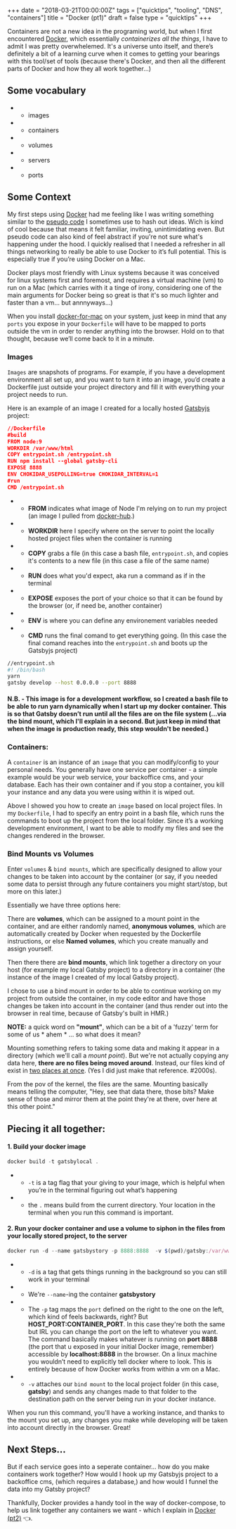 +++
date = "2018-03-21T00:00:00Z"
tags = ["quicktips", "tooling", "DNS", "containers"]
title = "Docker (pt1)"
draft = false
type = "quicktips"
+++

Containers are not a new idea in the programing world, but when I first encountered <a href="https://www.google.fr/search?q=docker&ie=utf-8&oe=utf-8&client=firefox-b-ab&gfe_rd=cr&dcr=0&ei=pYytWvXgFvGZX6LjsbgN" target="_blank">Docker</a>, which essentially _containerizes all the things_, I have to admit I was pretty overwhelemed. It's a universe unto itself, and there’s definitely a bit of a learning curve when it comes to getting your bearings with this tool/set of tools (because there's Docker, and then all the different parts of Docker and how they all work together...)  

## Some vocabulary
- - images
- - containers
- - volumes
- - servers
- - ports 

## Some Context
My first steps using <a href="https://www.docker.com" target="_blank">Docker</a> had me feeling like I was writing something similar to the <a href=“https://en.wikipedia.org/wiki/Pseudocode” target="_blank">pseudo code</a> I sometimes use to hash out ideas. Wich is kind of cool because that means it felt familiar, inviting, unintimidating even. But pseudo code can also kind of feel abstract if you're not sure what's happening under the hood. I quickly realised that I needed a refresher in all things networking to really be able to use Docker to it’s full potential. This is especially true if you’re using Docker on a Mac.

Docker plays most friendly with Linux systems because it was conceived for linux systems first and foremost, and requires a virtual machine (vm) to run on a Mac (which carries with it a tinge of irony, considering one of the main arguments for Docker being so great is that it's so much lighter and faster than a vm... but annnyways...) 

When you install <a href="https://docs.docker.com/docker-for-mac/" target="_blank">docker-for-mac</a> on your system, just keep in mind that any `ports` you expose in your `Dockerfile` will have to be mapped to ports outside the vm in order to render anything into the browser. Hold on to that thought, because we’ll come back to it in a minute.

### Images

`Images` are snapshots of programs. For example, if you have a development environment all set up, and you want to turn it into an image, you’d create a Dockerfile just outside your project directory and fill it with everything your project needs to run.

Here is an example of an image I created for a locally hosted <a href="https://www.gatsbyjs.org" target="_blank">Gatsbyjs</a> project:

```JSON
//Dockerfile
#build
FROM node:9
WORKDIR /var/www/html
COPY entrypoint.sh /entrypoint.sh
RUN npm install --global gatsby-cli
EXPOSE 8888
ENV CHOKIDAR_USEPOLLING=true CHOKIDAR_INTERVAL=1
#run
CMD /entrypoint.sh
```
- - __FROM__ indicates what image of Node I'm relying on to run my project (an image I pulled  from <a href="https://hub.docker.com/" target="_blank">docker-hub</a>.)
- - __WORKDIR__ here I specify where on the server to point the locally hosted project files when the container is running
- - __COPY__ grabs a file (in this case a bash file, `entrypoint.sh`, and copies it's contents to a new file (in this case a file of the same name)
- - __RUN__ does what you'd expect, aka run a command as if in the terminal
- - __EXPOSE__ exposes the port of your choice so that it can be found by the browser (or, if need be, another container)
- - __ENV__ is where you can define any environement variables needed 
- - __CMD__  runs the final comand to get everything going. (In this case the final comand reaches into the `entrypoint.sh` and boots up the Gatsbyjs project)

```Bash
//entrypoint.sh
#! /bin/bash
yarn
gatsby develop --host 0.0.0.0 --port 8888
```
#### N.B. - This image is for a development workflow, so I created a bash file to be able to run yarn dynamically when I start up my docker container. This is so that Gatsby doesn’t run until all the files are on the file system (...via the bind mount, which I'll explain in a second. But just keep in mind that when the image is production ready, this step wouldn't be needed.) 

### Containers:

A `container` is an instance of an `image` that you can modify/config to your personal needs. You generally have one service per container - a simple example would be your web service, your backoffice cms, and your database. Each has their own container and if you stop a container, you kill your instance and any data you were using within it is wiped out.

Above I showed you how to create an `image` based on local project files. In my `Dockerfile`, I had to specify an entry point in a bash file, which runs the commands to boot up the project from the local folder. Since it’s a working development environment, I want to be able to modify my files and see the changes rendered in the browser.

### Bind Mounts vs Volumes

Enter `volumes` & `bind mounts`, which are specifically designed to allow your changes to be taken into account by the container (or say, if you needed some data to persist through any future containers you might start/stop, but more on this later.) 

Essentially we have three options here:

There are __volumes__, which can be assigned to a mount point in the container, and are either randomly named, __anonymous volumes__, which are automatically created by Docker when requested by the Dockerfile instructions, or else __Named volumes__, which you create manually and assign yourself. 
 
Then there there are __bind mounts__, which link together a directory on your host (for example my local Gatsby project) to a directory in a container (the instance of the image I created of my local Gatsby project).

I chose to use a bind mount in order to be able to continue working on my project from outside the container, in my code editor and have those changes be taken into account in the container (and thus render out into the browser in real time, because of Gatsby's built in HMR.)

__NOTE:__ a quick word on  __"mount"__, which can be a bit of a 'fuzzy' term for some of us * ahem * ... so what does it mean?

Mounting something refers to taking some data and making it appear in a directory (which we'll call a _mount point_). But we're not actually copying any data here, __there are no files being moved around__. Instead, our files kind of exist in <a href="https://www.youtube.com/watch?v=OMlYpH1lOYg" target="_blank">two places at once</a>. (Yes I did just make that reference. #2000s). 

From the pov of the kernel, the files are the same. Mounting basically means telling the computer, "Hey, see that data there, those bits? Make sense of those and mirror them at the point they're at there, over here at this other point." 

## Piecing it all together:

#### 1. Build your docker image

```javascript
docker build -t gatsbylocal .
```
- - `-t` is a tag flag that your giving to your image, which is helpful when you’re in the terminal figuring out what’s happening
- - the `.` means build from the current directory. Your location in the terminal when you run this command is important.

#### 2. Run your docker container and use a volume to siphon in the files from your locally stored project, to the server

```javascript
docker run -d --name gatsbystory -p 8888:8888  -v $(pwd)/gatsby:/var/www/html  gatsbylocal  
```

- - `-d` is a tag that gets things running in the background so you can still work in your terminal
- - We're `--name`-ing the container __gatsbystory__ 
- - The `-p` tag maps the `port` defined on the right to the one on the left, which kind of feels backwards, right? But __HOST_PORT:CONTAINER_PORT__. In this case they're both the same but IRL you can change the port on the left to whatever you want. The command basically makes whatever is running on __port 8888__ (the port that u exposed in your initial Docker image, remember) accessible by __localhost:8888__ in the browser. On a linux machine you wouldn’t need to explicitly tell docker where to look. This is entirely because of how Docker works from within a vm on a Mac.
- - `-v` attaches our `bind mount` to the local project folder (in this case, __gatsby__) and sends any changes made to that folder to the destination path on the server being run in your docker instance.

When you run this command, you'll have a working instance, and thanks to the mount you set up, any changes you make while developing will be taken into account directly in the browser. Great! 

## Next Steps...
But if each service goes into a seperate container... how do you make containers work together? How would I hook up my Gatsbyjs project to a backoffice cms, (which requires a database,) and how would I funnel the data into my Gatsby project? 

Thankfully, Docker provides a handy tool in the way of docker-compose, to help us link together any containers we want - which I explain in <a href="https://www.unicornsfartpixels.com/quicktips/2018-03-15docker-compose/" target="_blank">Docker (pt2)</a> 👈.





